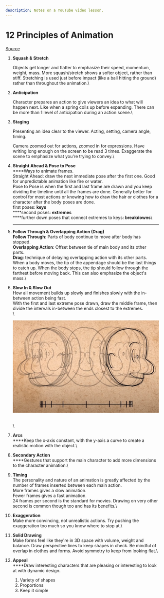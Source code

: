 ```yaml
---
description: Notes on a YouTube video lesson.
---
```


# 12 Principles of Animation

[Source](https://www.youtube.com/watch?v=uDqjIdI4bF4)&#x20;

1.  **Squash & Stretch**

    Objects get longer and flatter to emphasize their speed, momentum, weight, mass. More squash/stretch shows a softer object, rather than stiff. Stretching is used just before impact (like a ball hitting the ground) rather than throughout the animation.\

2.  **Anticipation**

    Character prepares an action to give viewers an idea to what will happen next. Like when a spring coils up before expanding. There can be more than 1 level of anticipation during an action scene.\

3.  **Staging**

    Presenting an idea clear to the viewer. Acting, setting, camera angle, timing.

    Camera zoomed out for actions, zoomed in for expressions. Have writing long enough on the screen to be read 3 times. Exaggerate the scene to emphasize what you're trying to convey.\

4. **Straight Ahead & Pose to Pose**\
   ****Ways to animate frames.\
   Straight Ahead: draw the next immediate pose after the first one. Good for unpredictable animation like fire or water.\
   Pose to Pose is when the first and last frame are drawn and you keep dividing the timeline until all the frames are done. Generally better for control for most actions or knowing how to draw the hair or clothes for a character after the body poses are done. \
   first poses: **keys**\
   ****second poses: **extremes**\
   ****further down poses that connect extremes to keys: **breakdowns**\
   ****
5. **Follow Through & Overlapping Action (Drag)**\
   **Follow Through**: Parts of body continue to move after body has stopped.\
   **Overlapping Action**: Offset between tie of main body and its other parts.\
   **Drag**: technique of delaying overlapping action with its other parts.\
   When a body moves, the tip of the appendage should be the last things to catch up. When the body stops, the tip should follow through the farthest before moving back. This can also emphasize the object's mass.\

6.  **Slow In & Slow Out**\
    How all movement builds up slowly and finishes slowly with the in-between action being fast.\
    With the first and last extreme pose drawn, draw the middle frame, then divide the intervals in-between the ends closest to the extremes.\
    \


    ![](<../.gitbook/assets/image (99).png>)

    \
    \

7. **Arcs**\
   ****Keep the x-axis constant, with the y-axis a curve to create a realistic motion with the object.\

8. **Secondary Action**\
   ****Gestures that support the main character to add more dimensions to the character animation.\

9. **Timing**\
   The personality and nature of an animation is greatly affected by the number of frames inserted between each main action. \
   More frames gives a slow animation. \
   Fewer frames gives a fast animation.\
   24 frames per second is the standard for movies. Drawing on very other second is common though too and has its benefits.\

10. **Exaggeration**\
    Make more convincing, not unrealistic actions. Try pushing the exaggeration too much so you know where to stop at.\

11. **Solid Drawing**\
    Make forms feel like they're in 3D space with volume, weight and balance. Draw perspective lines to keep shapes in check. Be mindful of overlap in clothes and forms. Avoid symmetry to keep from looking flat.\

12. **Appeal**\
    ****Draw interesting characters that are pleasing or interesting to look at with dynamic design.
    1. Variety of shapes
    2. Proportions
    3. Keep it simple

